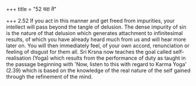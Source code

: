 +++
title = "52 यदा ते"

+++
2.52 If you act in this manner and get freed from impurities, your
intellect will pass beyond the tangle of delusion. The dense impurity of
sin is the nature of that delusion which generates attachment to
infinitesimal results, of which you have already heard much from us and
will hear more later on. You will then immediately feel, of your own
accord, renunciation or feeling of disgust for them all. Sri Krsna now
teaches the goal called self-realisation (Yoga) which results from the
performance of duty as taught in the passage beginning with 'Now, listen
to this with regard to Karma Yoga' (2.39) which is based on the
knowledge of the real nature of the self gained through the refinement
of the mind.
